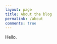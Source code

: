 ```yaml
---
layout: page
title: About the blog
permalink: /about
comments: true
---
```


<div class="row justify-content-between">
<div class="col-md-8 pr-5">

<p>Hello.</p>
</div>
</div>
